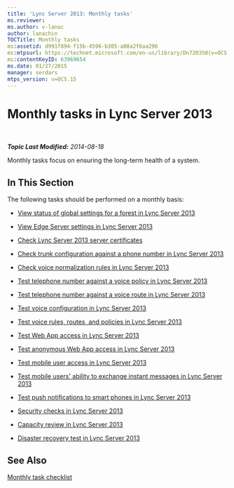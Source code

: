 ```yaml
---
title: 'Lync Server 2013: Monthly tasks'
ms.reviewer: 
ms.author: v-lanac
author: lanachin
TOCTitle: Monthly tasks
ms:assetid: d991f894-f15b-4596-b305-a08a2f6aa296
ms:mtpsurl: https://technet.microsoft.com/en-us/library/Dn720350(v=OCS.15)
ms:contentKeyID: 63969654
ms.date: 01/27/2015
manager: serdars
mtps_version: v=OCS.15
---
```


<div data-xmlns="http://www.w3.org/1999/xhtml">

<div class="topic" data-xmlns="http://www.w3.org/1999/xhtml" data-msxsl="urn:schemas-microsoft-com:xslt" data-cs="http://msdn.microsoft.com/en-us/">

<div data-asp="http://msdn2.microsoft.com/asp">

# Monthly tasks in Lync Server 2013

</div>

<div id="mainSection">

<div id="mainBody">

<span> </span>

_**Topic Last Modified:** 2014-08-18_

Monthly tasks focus on ensuring the long-term health of a system.

<div>

## In This Section

The following tasks should be performed on a monthly basis:

  - [View status of global settings for a forest in Lync Server 2013](lync-server-2013-viewing-status-of-global-settings-for-a-forest.md)

  - [View Edge Server settings in Lync Server 2013](lync-server-2013-view-edge-server-settings.md)

  - [Check Lync Server 2013 server certificates](lync-server-2013-check-lync-server-2013-server-certificates.md)

  - [Check trunk configuration against a phone number in Lync Server 2013](lync-server-2013-check-trunk-configuration-against-a-phone-number.md)

  - [Check voice normalization rules in Lync Server 2013](lync-server-2013-check-voice-normalization-rules.md)

  - [Test telephone number against a voice policy in Lync Server 2013](lync-server-2013-test-telephone-number-against-a-voice-policy.md)

  - [Test telephone number against a voice route in Lync Server 2013](lync-server-2013-test-telephone-number-against-a-voice-route.md)

  - [Test voice configuration in Lync Server 2013](lync-server-2013-test-voice-configuration.md)

  - [Test voice rules, routes, and policies in Lync Server 2013](lync-server-2013-test-voice-rules-routes-and-policies.md)

  - [Test Web App access in Lync Server 2013](lync-server-2013-test-web-app-access.md)

  - [Test anonymous Web App access in Lync Server 2013](lync-server-2013-test-anonymous-web-app-access.md)

  - [Test mobile user access in Lync Server 2013](lync-server-2013-test-mobile-user-access.md)

  - [Test mobile users' ability to exchange instant messages in Lync Server 2013](lync-server-2013-test-mobile-users-ability-to-exchange-instant-messages.md)

  - [Test push notifications to smart phones in Lync Server 2013](lync-server-2013-test-push-notifications-to-smart-phones.md)

  - [Security checks in Lync Server 2013](lync-server-2013-security-checks.md)

  - [Capacity review in Lync Server 2013](lync-server-2013-capacity-review.md)

  - [Disaster recovery test in Lync Server 2013](lync-server-2013-disaster-recovery-test.md)

</div>

<div>

## See Also


[Monthly task checklist](lync-server-2013-operations-checklists.md)  
  

</div>

</div>

<span> </span>

</div>

</div>

</div>

